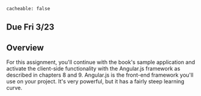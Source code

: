 ```
cacheable: false
```
## **Due  Fri 3/23**

## Overview

For this assignment, you'll continue with the book's sample application and activate the client-side functionality with the Angular.js framework as described in chapters 8 and 9. Angular.js is the front-end framework you'll use on your project. It's very powerful, but it has a fairly steep learning curve. 
